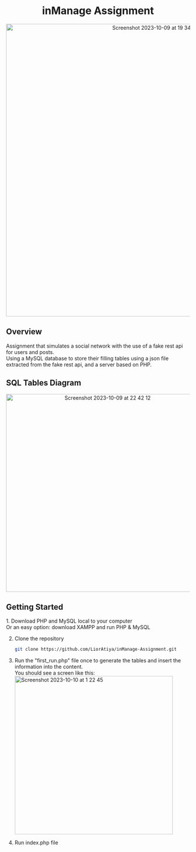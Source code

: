 <div align="center">
<h1> inManage Assignment </h1>

<img width="800" alt="Screenshot 2023-10-09 at 19 34 41" src="https://github.com/LiorAtiya/inManage-Assignment/assets/22147116/b61e16cb-0877-4e3c-8355-3b2a66f287eb">
</div>

<h2>Overview</h2>
Assignment that simulates a social network with the use of a fake rest api for users and posts. <br>
Using a MySQL database to store their filling tables using a json file extracted from the fake rest api, and a server based on PHP.

<h2>SQL Tables Diagram</h2>
<div align="center">
  <img width="541" alt="Screenshot 2023-10-09 at 22 42 12" src="https://github.com/LiorAtiya/inManage-Assignment/assets/22147116/cb860a00-3088-46d1-84c7-31fd8fe1ae4a">
</div>

<h2>Getting Started</h2>
  1. Download PHP and MySQL local to your computer <br>
      Or an easy option: download XAMPP and run PHP & MySQL
   
2. Clone the repository
   ```sh
   git clone https://github.com/LiorAtiya/inManage-Assignment.git
   ```
   
3. Run the "first_run.php" file once to generate the tables and insert the information into the content. <br>
   You should see a screen like this: <br>
   <img width="433" alt="Screenshot 2023-10-10 at 1 22 45" src="https://github.com/LiorAtiya/inManage-Assignment/assets/22147116/7f6733bb-ab5f-4ab1-ac0c-e72ca497ed88">

4. Run index.php file